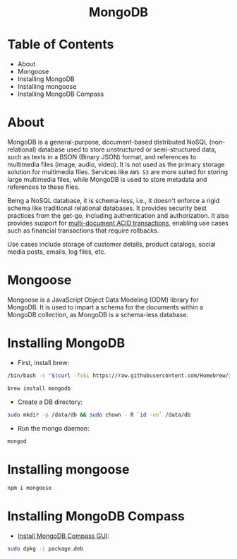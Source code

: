 <div align='center'>
  <h1>MongoDB</h1>
</div>

# Table of Contents

- About
- Mongoose
- Installing MongoDB
- Installing mongoose
- Installing MongoDB Compass

# About

MongoDB is a general-purpose, document-based distributed NoSQL (non-relational) database used to store unstructured or semi-structured data, such as texts in a BSON (Binary JSON) format, and references to multimedia files (image, audio, video). It is not used as the primary storage solution for multimedia files. Services like `AWS S3` are more suited for storing large multimedia files, while MongoDB is used to store metadata and references to these files.

Being a NoSQL database, it is schema-less, i.e., it doesn't enforce a rigid schema like traditional relational databases. It provides security best practices from the get-go, including authentication and authorization. It also provides support for [multi-document ACID transactions](https://www.mongodb.com/blog/post/mongodb-multi-document-acid-transactions-general-availability), enabling use cases such as financial transactions that require rollbacks.

Use cases include storage of customer details, product catalogs, social media posts, emails, log files, etc.

# Mongoose 

Mongoose is a JavaScript Object Data Modeling (ODM) library for MongoDB. It is used to impart a schema for the documents within a MongoDB collection, as MongoDB is a schema-less database.

 <!-- ################################################################ -->

# Installing MongoDB

- First, install brew:

```bash
/bin/bash -c "$(curl -fsSL https://raw.githubusercontent.com/Homebrew/install/HEAD/install.sh)"
```

```bash
brew install mongodb
```

- Create a DB directory:

```bash
sudo mkdir -p /data/db && sudo chown - R `id -un` /data/db
```

- Run the mongo daemon:

```bash
mongod
```

# Installing mongoose

```bash
npm i mongoose
```

# Installing MongoDB Compass

- [Install MongoDB Compass GUI](https://www.mongodb.com/try/download/shell):

```bash
sudo dpkg -i package.deb
```
